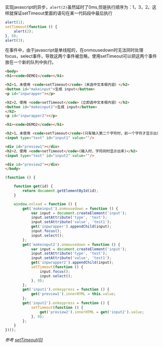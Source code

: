 
实现javascript的异步，`alert(2)`虽然延时了0ms,但是执行顺序为：1，3，2。这样就保证setTimeout里面的语句在某一代码段中最后执行

```javascript
alert(1);
setTimeout(function () {
    alert(2);
}, 0);
alert(3);
```

在事件中，由于javascript是单线程的，在onmousedown时无法同时处理focus，select事件，导致这两个事件被忽略，使用setTimeout可以把这两个事件放在一个新的队列中执行。

```html
<body>
<h1><code>DEMO1</code></h1>

<h2>1、未使用 <code>setTimeout</code>（未选中文本框内容）</h2>
<button id="makeinput">生成 input</button>
<p id="inpwrapper"></p>

<h2>2、使用 <code>setTimeout</code>（立即选中文本框内容）</h2>
<button id="makeinput2">生成 input</button>
</h2>
<p id="inpwrapper2"></p>

<h1><code>DEMO2</code></h1>

<h2>1、未使用 <code>setTimeout</code>(只有输入第二个字符时，前一个字符才显示出来)</h2>
<input type="text" id="input1" value=""/>

<div id="preview1"></div>
<h2>2、使用 <code>setTimeout</code>(输入时，字符同时显示出来)</h2>
<input type="text" id="input2" value=""/>

<div id="preview2"></div>
</body>
```

```javascript
(function () {

    function get(id) {
        return document.getElementById(id);
    }

    window.onload = function () {
        get('makeinput').onmousedown = function () {
            var input = document.createElement('input');
            input.setAttribute('type', 'text');
            input.setAttribute('value', 'test1');
            get('inpwrapper').appendChild(input);
            input.focus();
            input.select();
        };
        get('makeinput2').onmousedown = function () {
            var input = document.createElement('input');
            input.setAttribute('type', 'text');
            input.setAttribute('value', 'test1');
            get('inpwrapper2').appendChild(input);
            setTimeout(function () {
                input.focus();
                input.select();
            }, 0);
        };
        get('input1').onkeypress = function () {
            get('preview1').innerHTML = this.value;
        };
        get('input2').onkeypress = function () {
            setTimeout(function () {
                get('preview2').innerHTML = get('input2').value;
            }, 0);
        };
    }
})();
```

*参考 [setTimeout(0)](http://www.cnblogs.com/fullhouse/archive/2012/10/10/2718542.html)*
